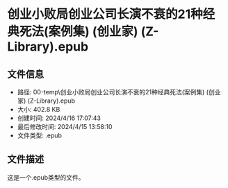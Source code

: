 ﻿# 创业小败局创业公司长演不衰的21种经典死法(案例集) (创业家) (Z-Library).epub

## 文件信息
- 路径: 00-temp\创业小败局创业公司长演不衰的21种经典死法(案例集) (创业家) (Z-Library).epub
- 大小: 402.8 KB
- 创建时间: 2024/4/16 17:07:43
- 最后修改时间: 2024/4/15 13:58:10
- 文件类型: .epub

## 文件描述
这是一个.epub类型的文件。

